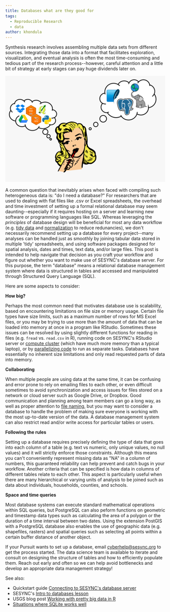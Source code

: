 ```yaml
---
title: Databases what are they good for
tags:
  - Reproducible Research
  - data
author: khondula
---
```



Synthesis research involves assembling multiple data sets from different sources. Integrating those data into a format that facilitates exploration, visualization, and eventual analysis is often the most time-consuming and tedious part of the research process--however, careful attention and a little bit of strategy at early stages can pay huge dividends later on. 

![thinking](assets/images/db-thinking.png)

A common question that inevitably arises when faced with compiling such heterogeneous data is: "do I need a database?" For researchers that are used to dealing with flat files like .csv or Excel spreadsheets, the overhead and time investment of setting up a formal relational database may seem daunting--especially if it requires hosting on a server and learning new software or programming languages like SQL. Whereas leveraging the *principles* of database design will be beneficial for most any data workflow (e.g. [tidy data](https://vita.had.co.nz/papers/tidy-data.pdf) and [normalization](https://en.wikipedia.org/wiki/Database_normalization) to reduce redunancies), we don't necessarily recommend setting up a database for every project--many analyses can be handled just as smoothly by joining tabular data stored in multiple 'tidy' spreadsheets, and using software packages designed for spatial analysis, dates and times, text data, and/or large files. This post is intended to help navigate that decision as you craft your workflow and figure out whether you want to make use of SESYNC's database server. For this purpose, the term "database" means a relational database management system where data is structured in tables and accessed and manipulated through Structured Query Language (SQL).

Here are some aspects to consider:

**How big?** 

Perhaps the most common need that motivates database use is scalability, based on encountering limitations on file size or memory usage. Certain file types have size limits, such as a maximum number of rows for MS Excel files, or you may be trying  to use more than the amount of data that can be loaded into memory at once in a program like RStudio. Sometimes these issues can be resolved by using slightly different functions for reading in files (e.g. `fread` vs. `read.csv` in R), running code on SESYNC's RStudio server or [compute cluster](https://cyberhelp.sesync.org/faq/interactive-slurm-jobs.html) (which have much more memory than a typical laptop), or by [parallelizing code](https://cyberhelp.sesync.org/blog/using-rslurm-parallel.html) to run as separate tasks. Databases have essentially no inherent size limitations and only read requested parts of data into memory. 

**Collaborating**

When multiple people are using data at the same time, it can be confusing and error prone to rely on emailing files to each other, or even difficult sometimes to avoid synchronization and access issues for files stored on a network or cloud server such as Google Drive, or Dropbox. Good communication and planning among team members can go a long way, as well as proper attention to [file naming](https://speakerdeck.com/jennybc/how-to-name-files), but you may want to consider a database to handle the problem of making sure everyone is working with the most up-to-date version of the data. A database management system can also restrict read and/or write access for particular tables or users. 

**Following the rules**

Setting up a database requires precisely defining the type of data that goes into each column of a table (e.g. text vs numeric, only unique values, no null values) and it will strictly enforce those constraints. Although this means you can't conveniently represent missing data as "NA" in a column of numbers, this guaranteed reliability can help prevent and catch bugs in your workflow. Another criteria that can be specified is how data in columns of different tables relate to each other. This aspect is particularly useful when there are many hierarchical or varying units of analysis to be joined such as data about individuals, households, counties, and schools. 

**Space and time queries**

Most database systems can execute standard mathematical operations within SQL queries, but PostgreSQL can also peform functions on geometric and timestamp data types such as calculating the area of a polygon or the duration of a time interval between two dates. Using the extension PostGIS with a PostgreSQL database also enables the use of geographic data (e.g. shapefiles, rasters) and spatial queries such as selecting all points within a certain buffer distance of another object. 


If your Pursuit wants to set up a database, email cyberhelp@sesync.org to get the process started. The data science team is available to iterate and consult on designing the structure of tables and how to efficiently populate them. Reach out early and often so we can help avoid bottlenecks and develop an appropriate data management strategy!


See also:

* Quickstart guide [Connecting to SESYNC's database server](https://cyberhelp.sesync.org/quickstart/connect-to-a-database.html)
* SESYNC's [Intro to databases lesson](https://cyberhelp.sesync.org/introdb-lesson/)
* USGS blog post [Working with pretty big data in R](https://waterdata.usgs.gov/blog/formats/)
* [Situations where SQLite works well](https://www.sqlite.org/whentouse.html)

